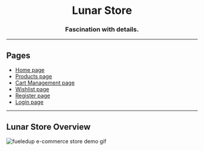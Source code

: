 <div align="center">
  
# Lunar Store

### Fascination with details.



</div>

---

## Pages

- [Home page](https://lunarstore.netlify.app/)
- [Products page](https://lunarstore.netlify.app/product-listing.html)
- [Cart Management page](https://lunarstore.netlify.app/cart.html)
- [Wishlist page](https://lunarstore.netlify.app/wishlist.html)
- [Register page](https://lunarstore.netlify.app/register.html)
- [Login page](https://lunarstore.netlify.app/login.html)

---

## Lunar Store Overview

![fueledup e-commerce store demo gif](./src/ecom-overview.gif)